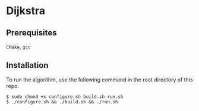 <!--
 * @Author: Tianyi Lu
 * @Description: 
 * @Date: 2021-10-10 19:22:28
 * @LastEditors: Tianyi Lu
 * @LastEditTime: 2021-10-10 19:28:31
-->
# Dijkstra

## Prerequisites
`CMake`, `gcc`
## Installation
To run the algorithm, use the following command in the root directory of this repo.
```shell
$ sudo chmod +x configure.sh build.sh run.sh
$ ./configure.sh && ./build.sh && ./run.sh
```
